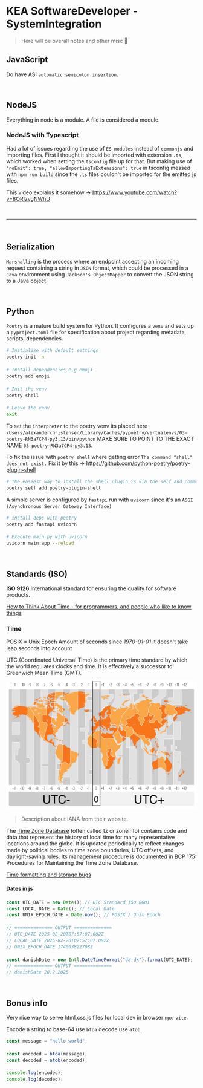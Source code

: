 # KEA SoftwareDeveloper - SystemIntegration

> Here will be overall notes and other misc 🧙

## JavaScript

Do have ASI `automatic semicolon insertion`.

<br>

## NodeJS

Everything in node is a module. A file is considered a module.

### NodeJS with Typescript

Had a lot of issues regarding the use of `ES modules` instead of `commonjs` and importing files. First I thought it should be imported with extension `.ts`, which worked when setting the `tsconfig` file up for that. But making use of `"noEmit": true, "allowImportingTsExtensions": true` in tsconfig messed with `npm run build` since the `.ts` files couldn't be imported for the emitted js files.

This video explains it somehow -> https://www.youtube.com/watch?v=8ORIzvgNWhU

<br>

---

<br>

## Serialization

`Marshalling` is the process where an endpoint accepting an incoming request containing a string in `JSON` format, which could be processed in a `Java` environment using `Jackson's ObjectMapper` to convert the JSON string to a Java object.

<br>

## Python

`Poetry` is a mature build system for Python. It configures a `venv` and sets up a `pyproject.toml` file for specification about project regarding metadata, scripts, dependencies.

```bash
# Initialize with default settings
poetry init -n

# Install dependencies e.g emoji
poetry add emoji

# Init the venv
poetry shell

# Leave the venv
exit
```

To set the `interpreter` to the poetry venv its placed here `/Users/alexanderchristensen/Library/Caches/pypoetry/virtualenvs/03-poetry-RN3a7CP4-py3.13/bin/python` MAKE SURE TO POINT TO THE EXACT NAME `03-poetry-RN3a7CP4-py3.13`.

To fix the issue with `poetry shell` where getting error `The command "shell" does not exist.` Fix it by this -> https://github.com/python-poetry/poetry-plugin-shell

```bash
# The easiest way to install the shell plugin is via the self add command of Poetry.
poetry self add poetry-plugin-shell
```

A simple server is configured by `fastapi` run with `uvicorn` since it's an `ASGI (Asynchronous Server Gateway Interface)`

```bash
# install deps with poetry
poetry add fastapi uvicorn

# Execute main.py with uvicorn
uvicorn main:app --reload
```

<br>

## Standards (ISO)

**ISO 9126** International standard for ensuring the quality for software products.

[How to Think About Time - for programmers, and people who like to know things](https://errorprone.info/docs/time)

### Time

POSIX = Unix Epoch
Amount of seconds since _1970-01-01_
It doesn't take leap seconds into account

UTC (Coordinated Universal Time) is the primary time standard by which the world regulates clocks and time. It is effectively a successor to Greenwich Mean Time (GMT).

![UTC](images/utc.png "UTC")

> Description about IANA from their website

The [Time Zone Database](https://www.iana.org/time-zones) (often called tz or zoneinfo) contains code and data that represent the history of local time for many representative locations around the globe. It is updated periodically to reflect changes made by political bodies to time zone boundaries, UTC offsets, and daylight-saving rules. Its management procedure is documented in BCP 175: Procedures for Maintaining the Time Zone Database.

[Time formatting and storage bugs](https://en.wikipedia.org/wiki/Time_formatting_and_storage_bugs)

#### Dates in js

```js
const UTC_DATE = new Date(); // UTC Standard ISO 8601
const LOCAL_DATE = Date(); // Local Date
const UNIX_EPOCH_DATE = Date.now(); // POSIX / Unix Epoch

// ============== OUTPUT ==============
// UTC_DATE 2025-02-20T07:57:07.082Z
// LOCAL_DATE 2025-02-20T07:57:07.082Z
// UNIX_EPOCH_DATE 1740038227082

const danishDate = new Intl.DateTimeFormat("da-dk").format(UTC_DATE);
// ============== OUTPUT ==============
// danishDate 20.2.2025
```

<br>

## Bonus info

Very nice way to serve html,css,js files for local dev in browser `npx vite`.

Encode a string to base-64 use `btoa` decode use `atob`.

```js
const message = "hello world";

const encoded = btoa(message);
const decoded = atob(encoded);

console.log(encoded);
console.log(decoded);
```
